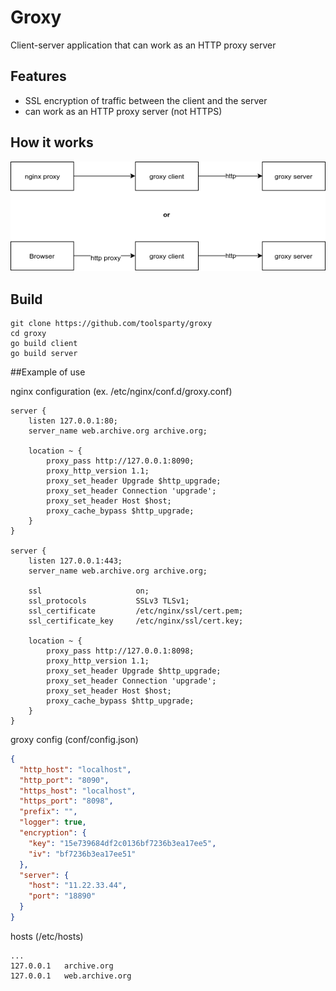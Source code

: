 # Groxy

Client-server application that can work as an HTTP proxy server

## Features

* SSL encryption of traffic between the client and the server
* can work as an HTTP proxy server (not HTTPS)

## How it works

![](./doc/groxy.png)

## Build

```
git clone https://github.com/toolsparty/groxy
cd groxy
go build client
go build server
```

##Example of use

nginx configuration (ex. /etc/nginx/conf.d/groxy.conf)
```
server {
    listen 127.0.0.1:80;
    server_name web.archive.org archive.org;
    
    location ~ {        
        proxy_pass http://127.0.0.1:8090;
        proxy_http_version 1.1;
        proxy_set_header Upgrade $http_upgrade;
        proxy_set_header Connection 'upgrade';
        proxy_set_header Host $host;
        proxy_cache_bypass $http_upgrade;
    }
}

server {
    listen 127.0.0.1:443;
    server_name web.archive.org archive.org;
    
    ssl                     on;
    ssl_protocols           SSLv3 TLSv1;
    ssl_certificate         /etc/nginx/ssl/cert.pem;
    ssl_certificate_key     /etc/nginx/ssl/cert.key;   
    
    location ~ {        
        proxy_pass http://127.0.0.1:8098;
        proxy_http_version 1.1;
        proxy_set_header Upgrade $http_upgrade;
        proxy_set_header Connection 'upgrade';
        proxy_set_header Host $host;
        proxy_cache_bypass $http_upgrade;
    }
}
```

groxy config (conf/config.json)
```json
{
  "http_host": "localhost",
  "http_port": "8090",
  "https_host": "localhost",
  "https_port": "8098",
  "prefix": "",
  "logger": true,
  "encryption": {
    "key": "15e739684df2c0136bf7236b3ea17ee5",
    "iv": "bf7236b3ea17ee51"
  },
  "server": {
    "host": "11.22.33.44",
    "port": "18890"
  }
}
```

hosts (/etc/hosts)
```
...
127.0.0.1   archive.org
127.0.0.1   web.archive.org
```

